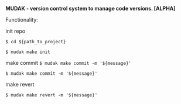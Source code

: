 **MUDAK - version control system to manage code versions. [ALPHA]**

Functionality:

init repo

`$ cd ${path_to_project}`

`$ mudak make init`

make commit
`$ mudak make commit -m '${message}'`

`$ mudak make commit -m '${message}'`

make revert

`$ mudak make revert -m '${message}'`
